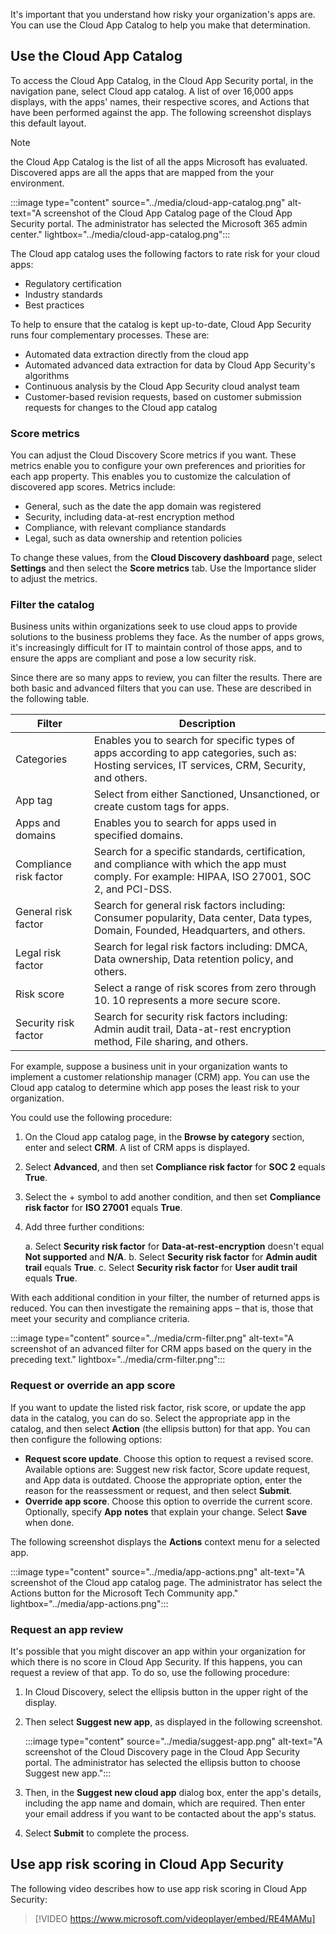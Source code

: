 It's important that you understand how risky your organization's apps are. You can use the Cloud App Catalog to help you make that determination.

## Use the Cloud App Catalog

To access the Cloud App Catalog, in the Cloud App Security portal, in the navigation pane, select Cloud app catalog. A list of over 16,000 apps displays, with the apps' names, their respective scores, and Actions that have been performed against the app. The following screenshot displays this default layout.

> [!NOTE]
> the Cloud App Catalog is the list of all the apps Microsoft has evaluated. Discovered apps are all the apps that are mapped from the your environment.

:::image type="content" source="../media/cloud-app-catalog.png" alt-text="A screenshot of the Cloud App Catalog page of the Cloud App Security portal. The administrator has selected the Microsoft 365 admin center." lightbox="../media/cloud-app-catalog.png":::

The Cloud app catalog uses the following factors to rate risk for your cloud apps:

- Regulatory certification
- Industry standards
- Best practices

To help to ensure that the catalog is kept up-to-date, Cloud App Security runs four complementary processes. These are:

- Automated data extraction directly from the cloud app
- Automated advanced data extraction for data by Cloud App Security's algorithms
- Continuous analysis by the Cloud App Security cloud analyst team
- Customer-based revision requests, based on customer submission requests for changes to the Cloud app catalog

### Score metrics

You can adjust the Cloud Discovery Score metrics if you want. These metrics enable you to configure your own preferences and priorities for each app property. This enables you to customize the calculation of discovered app scores. Metrics include:

- General, such as the date the app domain was registered
- Security, including data-at-rest encryption method
- Compliance, with relevant compliance standards
- Legal, such as data ownership and retention policies

To change these values, from the **Cloud Discovery dashboard** page, select **Settings** and then select the **Score metrics** tab. Use the Importance slider to adjust the metrics.

### Filter the catalog

Business units within organizations seek to use cloud apps to provide solutions to the business problems they face. As the number of apps grows, it's increasingly difficult for IT to maintain control of those apps, and to ensure the apps are compliant and pose a low security risk.

Since there are so many apps to review, you can filter the results. There are both basic and advanced filters that you can use. These are described in the following table.

| Filter                  | Description                                                  |
| ----------------------- | ------------------------------------------------------------ |
| Categories              | Enables you  to search for specific types of apps according to app categories, such as:  Hosting services, IT services, CRM, Security, and others. |
| App tag                 | Select from  either Sanctioned, Unsanctioned, or create custom tags for apps. |
| Apps and  domains       | Enables you  to search for apps used in specified domains.   |
| Compliance  risk factor | Search for a  specific standards, certification, and compliance with which the app must  comply. For example: HIPAA, ISO 27001, SOC 2, and PCI-DSS. |
| General risk  factor    | Search for  general risk factors including: Consumer popularity, Data center, Data types,  Domain, Founded, Headquarters, and others. |
| Legal risk  factor      | Search for  legal risk factors including: DMCA, Data ownership, Data retention policy, and others. |
| Risk score              | Select a  range of risk scores from zero through 10. 10 represents a more secure  score. |
| Security risk  factor   | Search for  security risk factors including: Admin audit trail, Data-at-rest encryption  method, File sharing, and others. |

For example, suppose a business unit in your organization wants to implement a customer relationship manager (CRM) app. You can use the Cloud app catalog to determine which app poses the least risk to your organization.

You could use the following procedure:

1. On the Cloud app catalog page, in the **Browse by category** section, enter and select **CRM**. A list of CRM apps is displayed.
2. Select **Advanced**, and then set **Compliance risk factor** for **SOC 2** equals **True**.
3. Select the + symbol to add another condition, and then set **Compliance risk factor** for **ISO 27001** equals **True**.
4. Add three further conditions:

    a. Select **Security risk factor** for **Data-at-rest-encryption** doesn't equal **Not supported** and **N/A**.
    b. Select **Security risk factor** for **Admin audit trail** equals **True**.
    c. Select **Security risk factor** for **User audit trail** equals **True**.

With each additional condition in your filter, the number of returned apps is reduced. You can then investigate the remaining apps – that is, those that meet your security and compliance criteria.

:::image type="content" source="../media/crm-filter.png" alt-text="A screenshot of an advanced filter for CRM apps based on the query in the preceding text." lightbox="../media/crm-filter.png":::

### Request or override an app score

If you want to update the listed risk factor, risk score, or update the app data in the catalog, you can do so. Select the appropriate app in the catalog, and then select **Action** (the ellipsis button) for that app. You can then configure the following options:

- **Request score update**. Choose this option to request a revised score. Available options are: Suggest new risk factor, Score update request, and App data is outdated. Choose the appropriate option, enter the reason for the reassessment or request, and then select **Submit**.
- **Override app score**. Choose this option to override the current score. Optionally, specify **App** **notes** that explain your change. Select **Save** when done.

The following screenshot displays the **Actions** context menu for a selected app.

:::image type="content" source="../media/app-actions.png" alt-text="A screenshot of the Cloud app catalog page. The administrator has select the Actions button for the Microsoft Tech Community app." lightbox="../media/app-actions.png":::

### Request an app review

It's possible that you might discover an app within your organization for which there is no score in Cloud App Security. If this happens, you can request a review of that app. To do so, use the following procedure:

1. In Cloud Discovery, select the ellipsis button in the upper right of the display.

2. Then select **Suggest new app**, as displayed in the following screenshot.

    :::image type="content" source="../media/suggest-app.png" alt-text="A screenshot of the Cloud Discovery page in the Cloud App Security portal. The administrator has selected the ellipsis button to choose Suggest new app.":::

3. Then, in the **Suggest new cloud app** dialog box, enter the app's details, including the app name and domain, which are required. Then enter your email address if you want to be contacted about the app's status.
4. Select **Submit** to complete the process.

## Use app risk scoring in Cloud App Security

The following video describes how to use app risk scoring in Cloud App Security:

>[!VIDEO https://www.microsoft.com/videoplayer/embed/RE4MAMu]
